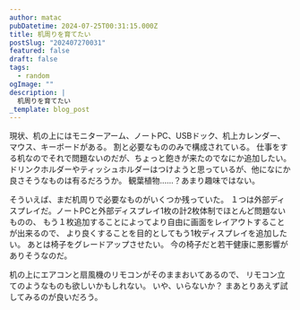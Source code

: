 ```yaml
---
author: matac
pubDatetime: 2024-07-25T00:31:15.000Z
title: 机周りを育てたい
postSlug: "202407270031"
featured: false
draft: false
tags:
  - random
ogImage: ""
description: |
  机周りを育てたい
_template: blog_post
---
```


現状、机の上にはモニターアーム、ノートPC、USBドック、机上カレンダー、マウス、キーボードがある。
割と必要なもののみで構成されている。
仕事をする机なのでそれで問題ないのだが、ちょっと飽きが来たのでなにか追加したい。
ドリンクホルダーやティッシュホルダーはつけようと思っているが、他になにか良さそうなものは有るだろうか。
観葉植物......？あまり趣味ではない。

そういえば、まだ机周りで必要なものがいくつか残っていた。
１つは外部ディスプレイだ。ノートPCと外部ディスプレイ1枚の計2枚体制でほとんど問題ないものの、
もう１枚追加することによってより自由に画面をレイアウトすることが出来るので、
より良くすることを目的としてもう1枚ディスプレイを追加したい。
あとは椅子をグレードアップさせたい。
今の椅子だと若干健康に悪影響がありそうなのだ。

机の上にエアコンと扇風機のリモコンがそのままおいてあるので、
リモコン立てのようなものも欲しいかもしれない。
いや、いらないか？
まあとりあえず試してみるのが良いだろう。
